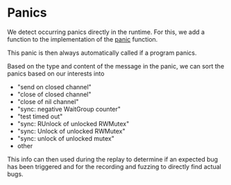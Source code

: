 # Panics

We detect occurring panics directly in the runtime. For this, we add a function
to the implementation of the [panic](../../go-patch/src/runtime/panic.go#L744) function.

This panic is then always automatically called if a program panics.

Based on the type and content of the  message in the panic, we can sort the
panics based on our interests into

- "send on closed channel"
- "close of closed channel"
- "close of nil channel"
- "sync: negative WaitGroup counter"
- "test timed out"
- "sync: RUnlock of unlocked RWMutex"
- "sync: Unlock of unlocked RWMutex"
- "sync: unlock of unlocked mutex"
- other

This info can then used during the replay to determine if an expected bug
has been triggered and for the recording and fuzzing to directly
find actual bugs.
